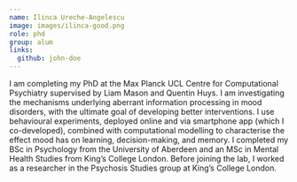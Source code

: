 ```yaml
---
name: Ilinca Ureche-Angelescu
image: images/ilinca-good.png
role: phd
group: alum
links:
  github: john-doe
---
```


I am completing my PhD at the Max Planck UCL Centre for Computational Psychiatry supervised by Liam Mason and Quentin Huys. 
I am investigating the mechanisms underlying aberrant information processing in mood disorders, with the ultimate goal of 
developing better interventions. I use behavioural experiments, deployed online and via smartphone app (which I co-developed),
combined with computational modelling to characterise the effect mood has on learning, decision-making, and memory. I completed
my BSc in Psychology from the University of Aberdeen and an MSc in Mental Health Studies from King’s College London. Before 
joining the lab, I worked as a researcher in the Psychosis Studies group at King’s College London.
